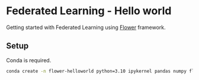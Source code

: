 # Federated Learning - Hello world

Getting started with Federated Learning using [Flower](https://flower.ai/) framework.

## Setup 

Conda is required.

```bash
conda create -n flower-helloworld python=3.10 ipykernel pandas numpy flwr pytorch torchvision pytorch-cuda matplotlib -c conda-forge -c nvidia -c pytorch -y
```